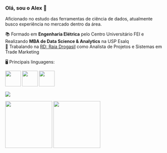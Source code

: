 ### Olá, sou o Alex 👋

Aficionado no estudo das ferramentas de ciência de dados, atualmente busco experiência no mercado dentro da área. 

:books: Formado em **Engenharia Elétrica** pelo Centro Universitário FEI e Realizando **MBA de Data Science & Analytics** na USP Esalq  
:briefcase: Trabalando na [RD: Raia Drogasil](https://rd.com.br/) como Analista de Projetos e Sistemas em Trade Marketing  

:desktop_computer: Principais linguagens:

<div display="inline">
  <img width='50' height='50' src="https://cdn.jsdelivr.net/gh/devicons/devicon/icons/python/python-original.svg" />
  <img width='50' height='50' src="https://cdn.jsdelivr.net/gh/devicons/devicon/icons/mysql/mysql-original.svg" />
  <img width='50' height='50' src="https://cdn.jsdelivr.net/gh/devicons/devicon/icons/r/r-original.svg" />
</div>  

<a href="https://www.linkedin.com/in/alex-gomes-reimberg-783741158/" target="_blank"><img src="https://img.shields.io/badge/-LinkedIn-%230077B5?style=for-the-badge&logo=linkedin&logoColor=white" target="_blank"></a>  


<div display="inline">
<img align="center" height='150cm' src="https://github-readme-stats.vercel.app/api?username=alexreimberg&count_private=true&theme=dark" />
<img align="center" height='150cm' src="https://github-readme-stats.vercel.app/api/top-langs/?username=alexreimberg&layout=compact&theme=dark" />
</div>
